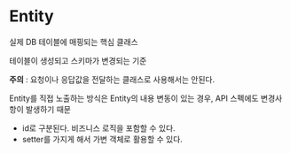 # Entity
실제 DB 테이블에 매핑되는 핵심 클래스

테이블이 생성되고 스키마가 변경되는 기준

**주의** : 요청이나 응답값을 전달하는 클래스로 사용해서는 안된다.

Entity를 직접 노출하는 방식은 Entity의 내용 변동이 있는 경우, API 스펙에도 변경사항이 발생하기 때문

- id로 구분된다. 비즈니스 로직을 포함할 수 있다. 
- setter를 가지게 해서 가변 객체로 활용할 수 있다.